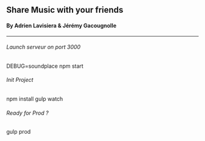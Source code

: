 ## Share Music with your friends

#### By Adrien Lavisiera & Jérémy Gacougnolle

***

###### Launch serveur on port 3000
DEBUG=soundplace npm start

###### Init Project
npm install
gulp watch

###### Ready for Prod ?
gulp prod